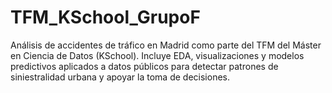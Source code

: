 # TFM_KSchool_GrupoF
Análisis de accidentes de tráfico en Madrid como parte del TFM del Máster en Ciencia de Datos (KSchool). Incluye EDA, visualizaciones y modelos predictivos aplicados a datos públicos para detectar patrones de siniestralidad urbana y apoyar la toma de decisiones.
